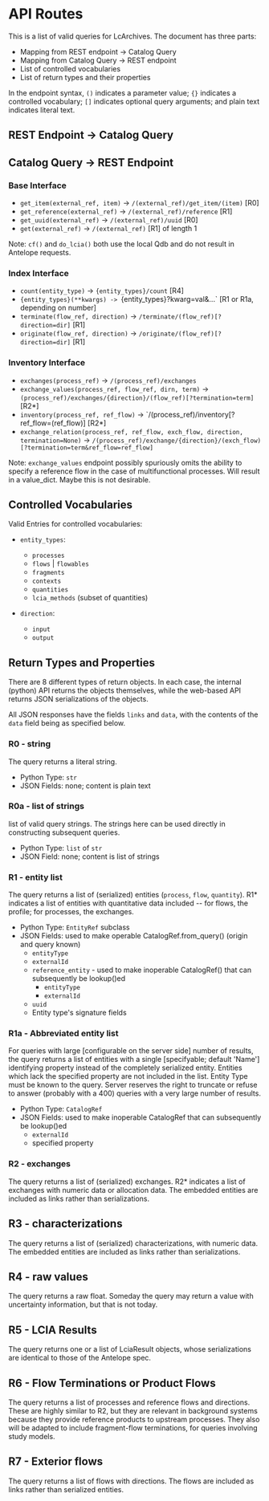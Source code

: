# API Routes

This is a list of valid queries for LcArchives.  The document has three parts:

 * Mapping from REST endpoint -> Catalog Query
 * Mapping from Catalog Query -> REST endpoint
 * List of controlled vocabularies
 * List of return types and their properties

In the endpoint syntax, `()` indicates a parameter value; `{}` indicates a controlled vocabulary; `[]` indicates optional query arguments; and plain text indicates literal text.

## REST Endpoint -> Catalog Query



## Catalog Query -> REST Endpoint

### Base Interface

 * `get_item(external_ref, item)` -> `/(external_ref)/get_item/(item)` [R0]
 * `get_reference(external_ref)` -> `/(external_ref)/reference` [R1]
 * `get_uuid(external_ref)` -> `/(external_ref)/uuid` [R0]
 * `get(external_ref)` -> `/(external_ref)` [R1] of length 1

Note: `cf()` and `do_lcia()` both use the local Qdb and do not result in Antelope requests.

### Index Interface

 * `count(entity_type)` -> `{entity_types}/count` [R4]
 * `{entity_types}(**kwargs) -> `{entity_types}?kwarg=val&...` [R1 or R1a, depending on number]
 * `terminate(flow_ref, direction)` -> `/terminate/(flow_ref)[?direction=dir]` [R1]
 * `originate(flow_ref, direction)` -> `/originate/(flow_ref)[?direction=dir]` [R1]

### Inventory Interface

 * `exchanges(process_ref)` -> `/(process_ref)/exchanges`
 * `exchange_values(process_ref, flow_ref, dirn, term)` -> `(process_ref)/exchanges/{direction}/(flow_ref)[?termination=term]` [R2*] 
 * `inventory(process_ref, ref_flow)` -> `/(process_ref)/inventory[?ref_flow=(ref_flow)] [R2*]
 * `exchange_relation(process_ref, ref_flow, exch_flow, direction, termination=None)` ->
   `/(process_ref)/exchange/{direction}/(exch_flow)[?termination=term&ref_flow=ref_flow]`

Note: `exchange_values` endpoint possibly spuriously omits the ability to specify a reference flow in the case of multifunctional processes.  Will result in a value_dict.  Maybe this is not desirable.

## Controlled Vocabularies

Valid Entries for controlled vocabularies:

 * `entity_types`:
   - `processes`
   - `flows` | `flowables`
   - `fragments`
   - `contexts`
   - `quantities`
   - `lcia_methods` (subset of quantities)

 * `direction`:
   - `input`
   - `output`


## Return Types and Properties

There are 8 different types of return objects.  In each case, the internal (python) API returns the objects themselves, while the web-based API returns JSON serializations of the objects.

All JSON responses have the fields `links` and `data`, with the contents of the `data` field being as specified below.

### R0 - string

The query returns a literal string.

 * Python Type: `str`
 * JSON Fields: none; content is plain text

### R0a - list of strings

list of valid query strings.  The strings here can be used directly in constructing subsequent queries.

 * Python Type: `list` of `str`
 * JSON Field: none; content is list of strings

### R1 - entity list

The query returns a list of (serialized) entities (`process`, `flow`, `quantity`).  R1* indicates a list of entities with quantitative data included -- for flows, the profile; for processes, the exchanges.

 * Python Type: `EntityRef` subclass
 * JSON Fields: used to make operable CatalogRef.from_query() (origin and query known)
   - `entityType`
   - `externalId`
   - `reference_entity` - used to make inoperable CatalogRef() that can subsequently be lookup()ed
     - `entityType`
     - `externalId`
   - `uuid`
   - Entity type's signature fields

### R1a - Abbreviated entity list

For queries with large [configurable on the server side] number of results, the query returns a list of entities with a single [specifyable; default 'Name'] identifying property instead of the completely serialized entity.  Entities which lack the specified property are not included in the list.  Entity Type must be known to the query.  Server reserves the right to truncate or refuse to answer (probably with a 400) queries with a very large number of results.

 * Python Type: `CatalogRef`
 * JSON Fields: used to make inoperable CatalogRef that can subsequently be lookup()ed
   - `externalId`
   - specified property

### R2 - exchanges

The query returns a list of (serialized) exchanges.  R2* indicates a list of exchanges with numeric data or allocation data.  The embedded entities are included as links rather than serializations.

## R3 - characterizations

The query returns a list of (serialized) characterizations, with numeric data.  The embedded entities are included as links rather than serializations.

## R4 - raw values

The query returns a raw float.  Someday the query may return a value with uncertainty information, but that is not today.

## R5 - LCIA Results

The query returns one or a list of LciaResult objects, whose serializations are identical to those of the Antelope spec.

## R6 - Flow Terminations or Product Flows

The query returns a list of processes and reference flows and directions.  These are highly similar to R2, but they are relevant in background systems because they provide reference products to upstream processes.  They also will be adapted to include fragment-flow terminations, for queries involving study models.  

## R7 - Exterior flows

The query returns a list of flows with directions.  The flows are included as links rather than serialized entities.
